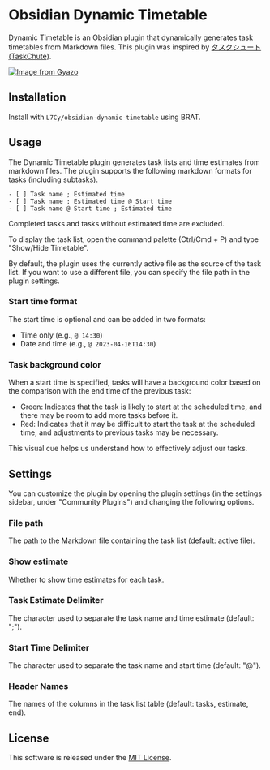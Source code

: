 # Obsidian Dynamic Timetable

Dynamic Timetable is an Obsidian plugin that dynamically generates task timetables from Markdown files. This plugin was inspired by [タスクシュート(TaskChute)](https://cyblog.biz/pro/taskchute2/index2.php).

[![Image from Gyazo](https://i.gyazo.com/5e55167e5a828722a521d9ee55b12c73.gif)](https://gyazo.com/5e55167e5a828722a521d9ee55b12c73)

## Installation
Install with `L7Cy/obsidian-dynamic-timetable` using BRAT.

## Usage
The Dynamic Timetable plugin generates task lists and time estimates from markdown files. The plugin supports the following markdown formats for tasks (including subtasks).

```
- [ ] Task name ; Estimated time
- [ ] Task name ; Estimated time @ Start time
- [ ] Task name @ Start time ; Estimated time
```
Completed tasks and tasks without estimated time are excluded.

To display the task list, open the command palette (Ctrl/Cmd + P) and type "Show/Hide Timetable".

By default, the plugin uses the currently active file as the source of the task list. If you want to use a different file, you can specify the file path in the plugin settings.

### Start time format
The start time is optional and can be added in two formats:

- Time only (e.g., `@ 14:30`)
- Date and time (e.g., `@ 2023-04-16T14:30`)

### Task background color
When a start time is specified, tasks will have a background color based on the comparison with the end time of the previous task:

- Green: Indicates that the task is likely to start at the scheduled time, and there may be room to add more tasks before it.
- Red: Indicates that it may be difficult to start the task at the scheduled time, and adjustments to previous tasks may be necessary.

This visual cue helps us understand how to effectively adjust our tasks.

## Settings
You can customize the plugin by opening the plugin settings (in the settings sidebar, under "Community Plugins") and changing the following options.

### File path
The path to the Markdown file containing the task list (default: active file).
### Show estimate
Whether to show time estimates for each task.
### Task Estimate Delimiter
The character used to separate the task name and time estimate (default: ";").
### Start Time Delimiter
The character used to separate the task name and start time (default: "@").
### Header Names
The names of the columns in the task list table (default: tasks, estimate, end).

## License
This software is released under the [MIT License](https://opensource.org/license/mit/).
